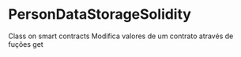 # PersonDataStorageSolidity
Class on smart contracts
Modifica valores de um contrato através de fuções get
